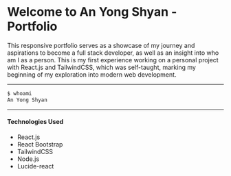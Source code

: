 # Welcome to An Yong Shyan - Portfolio

<p>This responsive portfolio serves as a showcase of my journey and aspirations to become a full stack developer, as well as an insight into who am I as a person. This is my first experience working on a personal project with React.js and TailwindCSS, which was self-taught, marking my beginning of my exploration into modern web development.
</p>

---

```bash
$ whoami
An Yong Shyan
```

---

#### Technologies Used

- React.js
- React Bootstrap
- TailwindCSS
- Node.js
- Lucide-react
